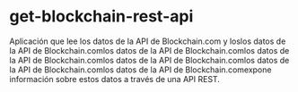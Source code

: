 # get-blockchain-rest-api
Aplicación que lee los datos de la API de Blockchain.com y loslos datos de la API de Blockchain.comlos datos de la API de Blockchain.comlos datos de la API de Blockchain.comlos datos de la API de Blockchain.comlos datos de la API de Blockchain.comlos datos de la API de Blockchain.comexpone información sobre estos datos a través de una API REST.
